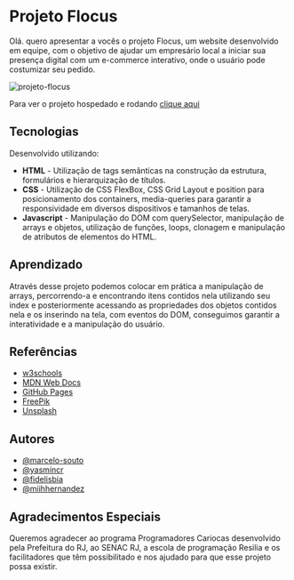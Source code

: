 
# Projeto Flocus

Olá. quero apresentar a vocês o projeto Flocus, um website desenvolvido em equipe, com o objetivo de ajudar um empresário local a iniciar sua presença digital com um e-commerce interativo, onde o usuário pode costumizar seu pedido.

![projeto-flocus](https://user-images.githubusercontent.com/100978478/192068550-9be58c18-5b85-425b-ad55-c41836a72d74.jpg)

Para ver o projeto hospedado e rodando [clique aqui](https://marcelo-souto.github.io/projeto-flocus/)

## Tecnologias
Desenvolvido utilizando:

- **HTML** - Utilização de tags semânticas na construção da estrutura, formulários e hierarquização de títulos.
- **CSS** - Utilização de CSS FlexBox, CSS Grid Layout e position para posicionamento dos containers, media-queries para garantir a responsividade em diversos dispositivos e tamanhos de telas.
- **Javascript** - Manipulação do DOM com querySelector, manipulação de arrays e objetos, utilização de funções, loops, clonagem e manipulação de atributos de elementos do HTML.

## Aprendizado 
Através desse projeto podemos colocar em prática a manipulação de arrays, percorrendo-a e encontrando itens contidos nela utilizando seu index e posteriormente acessando as propriedades dos objetos contidos nela e os inserindo na tela, com eventos do DOM, conseguimos garantir a interatividade e a manipulação do usuário.

## Referências
- [w3schools](https://www.w3schools.com/)
- [MDN Web Docs](https://developer.mozilla.org/pt-BR/)
- [GitHub Pages](https://pages.github.com/)
- [FreePik](https://br.freepik.com/)
- [Unsplash](https://unsplash.com/)

## Autores
- [@marcelo-souto](https://github.com/marcelo-souto)
- [@yasmincr](https://github.com/yasmincr)
- [@fidelisbia](https://github.com/fidelisbia)
- [@miihhernandez](https://github.com/miihhernandez)

## Agradecimentos Especiais
Queremos agradecer ao programa Programadores Cariocas desenvolvido pela Prefeitura do RJ, ao SENAC RJ, a escola de programação Resilia e os facilitadores que têm possibilitado e nos ajudado para que esse projeto possa existir.
